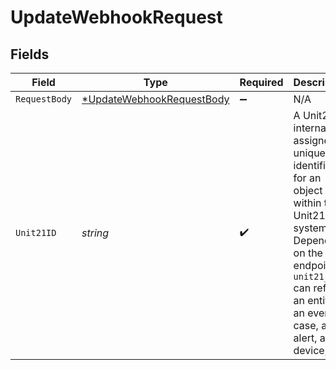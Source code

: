 # UpdateWebhookRequest


## Fields

| Field                                                                                                                                                                                            | Type                                                                                                                                                                                             | Required                                                                                                                                                                                         | Description                                                                                                                                                                                      |
| ------------------------------------------------------------------------------------------------------------------------------------------------------------------------------------------------ | ------------------------------------------------------------------------------------------------------------------------------------------------------------------------------------------------ | ------------------------------------------------------------------------------------------------------------------------------------------------------------------------------------------------ | ------------------------------------------------------------------------------------------------------------------------------------------------------------------------------------------------ |
| `RequestBody`                                                                                                                                                                                    | [*UpdateWebhookRequestBody](../../models/operations/updatewebhookrequestbody.md)                                                                                                                 | :heavy_minus_sign:                                                                                                                                                                               | N/A                                                                                                                                                                                              |
| `Unit21ID`                                                                                                                                                                                       | *string*                                                                                                                                                                                         | :heavy_check_mark:                                                                                                                                                                               | A Unit21 internally-assigned unique identifier for an object within the Unit21 system. Depending on the endpoint, `unit21_id` can refer to an entity, an event, a case, an alert, a device, etc. |